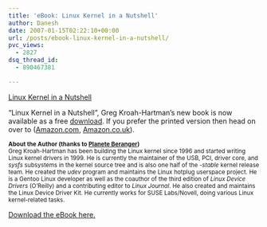 ```yaml
---
title: 'eBook: Linux Kernel in a Nutshell'
author: Danesh
date: 2007-01-15T02:22:10+00:00
url: /posts/ebook-linux-kernel-in-a-nutshell/
pvc_views:
  - 2827
dsq_thread_id:
  - 890467381

---
```

[Linux Kernel in a Nutshell][1]</p> 

&#8220;Linux Kernel in a Nutshell&#8221;, Greg Kroah-Hartman&#8217;s new book is now available as a free [download][1]. If you prefer the printed version then head on over to (<a target="_blank" href="http://www.amazon.com/dp/0596100795/">Amazon.com</a>, <a target="_blank" href="http://www.amazon.co.uk/dp/0596100795/">Amazon.co.uk</a>).

<small><strong>About the Author (thanks to <a href="http://beranger.org/index.php?article=2238">Planete Beranger</a>)</strong><br /> Greg Kroah-Hartman has been building the Linux kernel since 1996 and started writing Linux kernel drivers in 1999. He is currently the maintainer of the USB, PCI, driver core, and <em>sysfs</em> subsystems in the kernel source tree and is also one half of the <em>-stable</em> kernel release team. He created the <em>udev</em> program and maintains the Linux hotplug userspace project. He is a Gentoo Linux developer as well as the coauthor of the third edition of <em>Linux Device Drivers</em> (O&#8217;Reilly) and a contributing editor to <em>Linux Journal</em>. He also created and maintains the Linux Device Driver Kit. He currently works for SUSE Labs/Novell, doing various Linux kernel-related tasks.</small>

[Download the eBook here.][1]

 [1]: http://www.kroah.com/lkn/